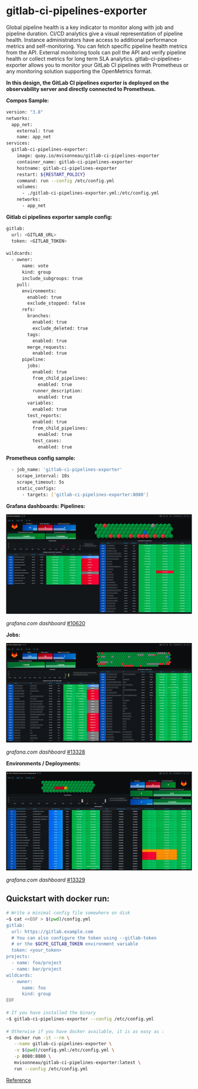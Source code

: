 # gitlab-ci-pipelines-exporter
Global pipeline health is a key indicator to monitor along with job and pipeline duration. CI/CD analytics give a visual representation of pipeline health.
Instance administrators have access to additional performance metrics and self-monitoring.
You can fetch specific pipeline health metrics from the API. External monitoring tools can poll the API and verify pipeline health or collect metrics for long term SLA analytics.
gitlab-ci-pipelines-exporter allows you to monitor your GitLab CI pipelines with Prometheus or any monitoring solution supporting the OpenMetrics format.

**In this design, the GitLab CI pipelines exporter is deployed on the observability server and directly connected to Prometheus.**

**Compos Sample:**
```bash
version: "3.8"
networks:
  app_net:
    external: true
    name: app_net
services:
  gitlab-ci-pipelines-exporter:
    image: quay.io/mvisonneau/gitlab-ci-pipelines-exporter
    container_name: gitlab-ci-pipelines-exporter
    hostname: gitlab-ci-pipelines-exporter
    restart: ${RESTART_POLICY}
    command: run --config /etc/config.yml
    volumes:
      - ./gitlab-ci-pipelines-exporter.yml:/etc/config.yml
    networks:
      - app_net
```

**Gitlab ci pipelines exporter sample config:**
```bash
gitlab:
  url: <GITLAB_URL>
  token: <GITLAB_TOKEN>

wildcards:
  - owner:
      name: vote
      kind: group
      include_subgroups: true
    pull:
      environments:
        enabled: true
        exclude_stopped: false
      refs:
        branches:
          enabled: true
          exclude_deleted: true
        tags:
          enabled: true
        merge_requests:
          enabled: true
      pipeline:
        jobs:
          enabled: true
          from_child_pipelines:
            enabled: true
          runner_description:
            enabled: true
        variables:
          enabled: true
        test_reports:
          enabled: true
          from_child_pipelines:
            enabled: true
          test_cases:
            enabled: true
```

**Prometheus config sample:**
```bash
  - job_name: 'gitlab-ci-pipelines-exporter'
    scrape_interval: 10s
    scrape_timeout: 5s
    static_configs:
      - targets: ['gitlab-ci-pipelines-exporter:8080']
```

**Grafana dashboards:**
**Pipelines:**

![grafana_dashboard_pipelines](images/grafana_dashboard_pipelines.jpg)

_grafana.com dashboard_ [#10620](https://grafana.com/grafana/dashboards/10620)

**Jobs:**

![grafana_dashboard_jobs](images/grafana_dashboard_jobs.jpg)

_grafana.com dashboard_ [#13328](https://grafana.com/grafana/dashboards/13328)

**Environments / Deployments:**

![grafana_dashboard_environments](images/grafana_dashboard_environments.jpg)

_grafana.com dashboard_ [#13329](https://grafana.com/grafana/dashboards/13329)

## Quickstart with docker run:
```bash
# Write a minimal config file somewhere on disk
~$ cat <<EOF > $(pwd)/config.yml
gitlab:
  url: https://gitlab.example.com
  # You can also configure the token using --gitlab-token
  # or the $GCPE_GITLAB_TOKEN environment variable
  token: <your_token>
projects:
  - name: foo/project
  - name: bar/project
wildcards:
  - owner:
      name: foo
      kind: group
EOF

# If you have installed the binary
~$ gitlab-ci-pipelines-exporter --config /etc/config.yml

# Otherwise if you have docker available, it is as easy as :
~$ docker run -it --rm \
   --name gitlab-ci-pipelines-exporter \
   -v $(pwd)/config.yml:/etc/config.yml \
   -p 8080:8080 \
   mvisonneau/gitlab-ci-pipelines-exporter:latest \
   run --config /etc/config.yml
```


[Reference](https://github.com/mvisonneau/gitlab-ci-pipelines-exporter/tree/main)